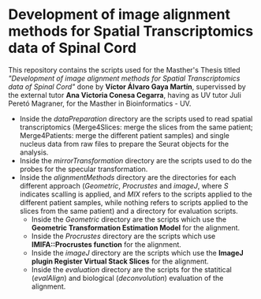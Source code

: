 # Development of image alignment methods for Spatial Transcriptomics data of Spinal Cord

This repository contains the scripts used for the Masther's Thesis titled _"Development of image alignment methods for Spatial Transcriptomics data of Spinal Cord"_ done by **Víctor Álvaro Gaya Martín**, supervissed by the external tutor **Ana Victoria Conesa Cegarra**, having as UV tutor Juli Peretó Magraner, for the Masther in Bioinformatics - UV.

  * Inside the _dataPreparation_ directory are the scripts used to read spatial transcriptomics (Merge4Slices: merge the slices from the same patient; Merge4Patients: merge the different patient samples) and single nucleus data from raw files to prepare the Seurat objects for the analysis. 
  * Inside the _mirrorTransformation_ directory are the scripts used to do the probes for the specular transformation.
  * Inside the _alignmentMethods_ directory are the directories for each different approach (_Geometric_, _Procrustes_ and _imageJ_, where _S_ indicates scalling is applied, and _MIX_ refers to the scripts applied to the different patient samples, while nothing refers to scripts applied to the slices from the same patient) and a directory for evaluation scripts. 
    * Inside the _Geometric_ directory are the scripts which use the **Geometric Transformation Estimation Model** for the alignment.
    * Inside the _Procrustes_ directory are the scripts which use **IMIFA::Procrustes function** for the alignment.
    * Inside the _imageJ_ directory are the scripts which use the **ImageJ plugin Register Virtual Stack Slices** for the alignment.
    * Inside the _evaluation_ directory are the scripts for the statitical (_evalAlign_) and biological (_deconvolution_) evaluation of the alignment.
